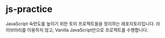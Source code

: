 # js-practice
JavaScript 숙련도를 높이기 위한 토이 프로젝트들을 정리하는 레포지토리입니다.
라이브러리를 이용하지 않고, Vanilla JavaScript만으로 프로젝트를 수행합니다.
